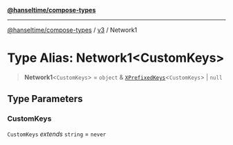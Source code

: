 [**@hanseltime/compose-types**](../../../../README.md)

***

[@hanseltime/compose-types](../../../../README.md) / [v3](../README.md) / Network1

# Type Alias: Network1\<CustomKeys\>

> **Network1**\<`CustomKeys`\> = `object` & [`XPrefixedKeys`](XPrefixedKeys.md)\<`CustomKeys`\> \| `null`

## Type Parameters

### CustomKeys

`CustomKeys` *extends* `string` = `never`
